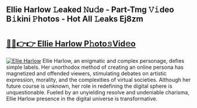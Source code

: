 ## Ellie Harlow 𝙻eaked 𝙽u𝚍e - Part-Tmg 𝚅𝚒deo B𝚒kini 𝙿hotos - Hot All 𝙻eaks Ej8zm

# <h2><a href="http://ld3ozrv.urlbe.top/?page=Ellie+Harlow">🔗🔗👉👉 Ellie Harlow P𝚑oto𝚜Vid𝚎o</a></h2>

[![Ellie Harlow](https://i.imgur.com/eBuTRDB.gif)](http://ld3ozrv.urlbe.top/?page=Ellie+Harlow)
Ellie Harlow, an enigmatic and complex personage, defies simple labels. Her unorthodox method of creating an online persona has magnetized and offended viewers, stimulating debates on artistic expression, morality, and the complexities of virtual societies. Although her future course is unknown, her role in redefining the digital sphere is unquestionable. Fueled by an unyielding resolve and undeniable charisma, Ellie Harlow presence in the digital universe is transformative.
